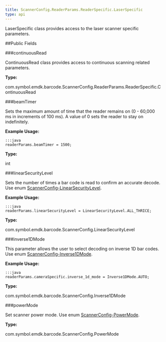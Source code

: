 ```yaml
---
title: ScannerConfig.ReaderParams.ReaderSpecific.LaserSpecific
type: api
---
```



LaserSpecific class provides access to the laser scanner specific parameters.

##Public Fields

###continuousRead

ContinuousRead class provides access to continuous scanning related parameters.

**Type:**

com.symbol.emdk.barcode.ScannerConfig.ReaderParams.ReaderSpecific.ContinuousRead

###beamTimer

Sets the maximum amount of time that the reader remains on (0 - 60,000 ms in increments of 100 ms). 
 A value of 0 sets the reader to stay on indefinitely.
 
 

**Example Usage:**
	
	:::java	
	readerParams.beamTimer = 1500;


**Type:**

int

###linearSecurityLevel

Sets the number of times a bar code is read to confirm an accurate decode.
 Use enum [ScannerConfig-LinearSecurityLevel](../ScannerConfig-LinearSecurityLevel).
 
 

**Example Usage:**
	
	:::java	
	readerParams.linearSecurityLevel = LinearSecurityLevel.ALL_THRICE;


**Type:**

com.symbol.emdk.barcode.ScannerConfig.LinearSecurityLevel

###inverse1DMode

This parameter allows the user to select decoding on inverse 1D bar codes.
 Use enum [ScannerConfig-Inverse1DMode](../ScannerConfig-Inverse1DMode).
 
 

**Example Usage:**
	
	:::java	
	readerParams.cameraSpecific.inverse_1d_mode = Inverse1DMode.AUTO;


**Type:**

com.symbol.emdk.barcode.ScannerConfig.Inverse1DMode

###powerMode

Set scanner power mode.
 Use enum [ScannerConfig-PowerMode](../ScannerConfig-PowerMode).

**Type:**

com.symbol.emdk.barcode.ScannerConfig.PowerMode

